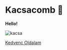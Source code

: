 # Kacsacomb 🍗
**Hello!**

![kacsa](https://freepngimg.com/download/duck/20510-1-duck-transparent-background.png)




[Kedvenc Oldalam](https://www.netflix.com/hu/)
